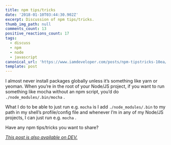 ```yaml
---
title: npm tips/tricks
date: '2018-01-10T03:44:30.902Z'
excerpt: Discussion of npm tips/tricks.
thumb_img_path: null
comments_count: 13
positive_reactions_count: 17
tags:
  - discuss
  - npm
  - node
  - javascript
canonical_url: 'https://www.iamdeveloper.com/posts/npm-tipstricks-10ea/'
template: post
---
```


I almost never install packages globally unless it’s something like yarn or yeoman. When you’re in the root of your Node/JS project, if you want to run something like mocha without an npm script, you’d do
`./node_modules/.bin/mocha`
.

What I do to be able to just run e.g.
`mocha`
is I add
`./node_modules/.bin`
to my path in my shell’s profile/config file and whenever I’m in any of my Node/JS projects, I can just run e.g.
`mocha`
.

Have any npm tips/tricks you want to share?

_[This post is also available on DEV.](https://dev.to/nickytonline/npm-tipstricks-10ea)_

<script>
const parent = document.getElementsByTagName('head')[0];
const script = document.createElement('script');
script.type = 'text/javascript';
script.src = 'https://cdnjs.cloudflare.com/ajax/libs/iframe-resizer/4.1.1/iframeResizer.min.js';
script.charset = 'utf-8';
script.onload = function() {
    window.iFrameResize({}, '.liquidTag');
};
parent.appendChild(script);
</script>

